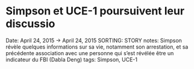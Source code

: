 # Simpson et UCE-1 poursuivent leur discussio

Date: April 24, 2015 → April 24, 2015
SORTING: STORY
notes: Simpson révèle quelques informations sur sa vie, notamment son arrestation, et sa précédente association avec une personne qui s’est révélée être un indicateur du FBI (Dabla Deng)
tags: Simpson, UCE-1